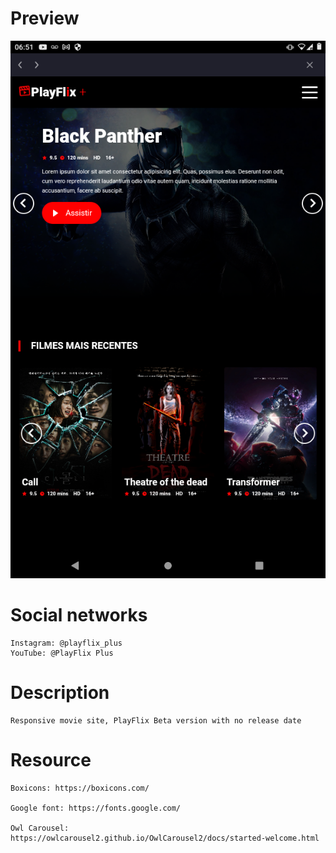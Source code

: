 


# Preview

!["How To Create Responsive Movie Website Using HTML CSS And jQuery"](https://raw.githubusercontent.com/igcardoso/PlayFlix_beta_version.0.0.1/main/images/Screenshot_20220329-065132.png "How To Create Responsive Movie Website Using HTML CSS And jQuery")

# Social networks 

    Instagram: @playflix_plus
    YouTube: @PlayFlix Plus

# Description

    Responsive movie site, PlayFlix Beta version with no release date 

# Resource

    Boxicons: https://boxicons.com/

    Google font: https://fonts.google.com/

    Owl Carousel: https://owlcarousel2.github.io/OwlCarousel2/docs/started-welcome.html
